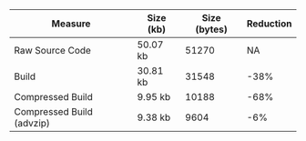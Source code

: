 | Measure | Size (kb) | Size (bytes) | Reduction |
| --- | --- | --- | --- |
| Raw Source Code | 50.07 kb | 51270 | NA |
| Build | 30.81 kb | 31548 | -38% |
| Compressed Build | 9.95 kb | 10188 | -68% |
| Compressed Build (advzip) | 9.38 kb | 9604 | -6% |
